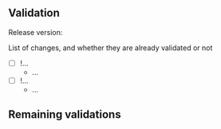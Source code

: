 ## Validation

<!--
The released version of the software that is to be validated
-->

Release version: 

<!--
For the release version that is to be validated, list all merge-requests merged since the last validated release using the !n notation.
Shortly describe the change in the merge request.
Indicate for each, whether the change has been validated already or not.
--> 

List of changes, and whether they are already validated or not

* [ ] !... 
   * ...
* [ ] !... 
   * ...

## Remaining validations

<!--
List all remaining to be done validations, and who is responsible for reporting the results back in this issue (as comments). E.g. end-to-end test, etc.
-->

